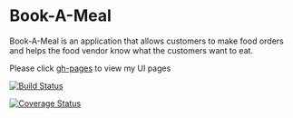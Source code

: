 # Book-A-Meal

Book-A-Meal is an application that allows customers to make food orders and helps the food vendor know what the customers want to eat. 


Please click [gh-pages](https://gloriaodipo.github.io/Book-A-Meal/) to view my UI pages

[![Build Status](https://travis-ci.org/gloriaodipo/Book-A-Meal.svg?branch=APIs)](https://travis-ci.org/gloriaodipo/Book-A-Meal)


[![Coverage Status](https://coveralls.io/repos/github/gloriaodipo/Book-A-Meal/badge.svg?branch=APIs)](https://coveralls.io/github/gloriaodipo/Book-A-Meal?branch=APIs)


